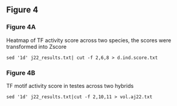 ## Figure 4

### Figure 4A

Heatmap of TF activity score across two species, the scores were transformed into Zscore

```
sed '1d' j22_results.txt| cut -f 2,6,8 > d.ind.score.txt
```
### Figure 4B
TF motif activity score in testes across two hybrids
```
sed '1d' j22_results.txt|cut -f 2,10,11 > vol.aj22.txt
```
